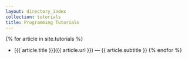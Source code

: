```yaml
---
layout: directory_index
collection: tutorials
title: Programming Tutorials
---
```


{% for article in site.tutorials %}
* [{{ article.title }}]({{ article.url }}) — {{ article.subtitle }}
{% endfor %}

